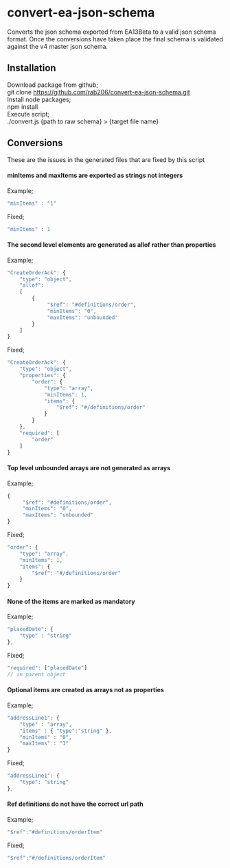 # convert-ea-json-schema
Converts the json schema exported from EA13Beta to a valid json schema format. 
Once the conversions have taken place the final schema is validated against the v4 master json schema.

## Installation
Download package from github;  
git clone https://github.com/rab206/convert-ea-json-schema.git  
Install node packages;  
npm install  
Execute script;  
./convert.js {path to raw schema} > {target file name}

## Conversions
These are the issues in the generated files that are fixed by this script

#### minItems and maxItems are exported as strings not integers
Example;
```javascript
"minItems" : "1"
```
Fixed;
```javascript
"minItems" : 1
```

#### The second level elements are generated as allof rather than properties 
Example;
```javascript
"CreateOrderAck": { 
    "type": "object",
    "allof":
    [
        {
             "$ref": "#definitions/order",
             "minItems": "0",
             "maxItems": "unbounded"
        }
    ]
}
```
Fixed;
```javascript
"CreateOrderAck": {
    "type": "object",
    "properties": {
        "order": {
            "type": "array",
            "minItems": 1,
            "items": {
                "$ref": "#/definitions/order"
            }
        }
    },
    "required": [
        "order"
    ]
}
```

#### Top level unbounded arrays are not generated as arrays
Example;
```javascript
{
     "$ref": "#definitions/order",
     "minItems": "0",
     "maxItems": "unbounded"
}
```
Fixed;
```javascript
"order": {
    "type": "array",
    "minItems": 1,
    "items": {
        "$ref": "#/definitions/order"
    }
}
```

#### None of the items are marked as mandatory
Example;
```javascript
"placedDate": {
    "type" : "string"
},
```
Fixed;
```javascript
"required": ["placedDate"]
// in parent object
```

#### Optional items are created as arrays not as properties
Example;
```javascript
"addressLine1": {
	"type" : "array",
	"items" : { "type":"string" },
	"minItems" : "0",
	"maxItems" : "1"
}
```
Fixed;
```javascript
"addressLine1": {
    "type": "string"
},
```

#### Ref definitions do not have the correct url path
Example;
```javascript
"$ref":"#definitions/orderItem"
```
Fixed;
```javascript
"$ref":"#/definitions/orderItem"
```
